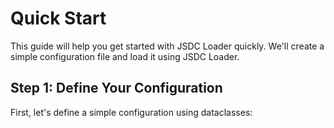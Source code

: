# Quick Start

This guide will help you get started with JSDC Loader quickly. We'll create a simple configuration file and load it using JSDC Loader.

## Step 1: Define Your Configuration

First, let's define a simple configuration using dataclasses:
